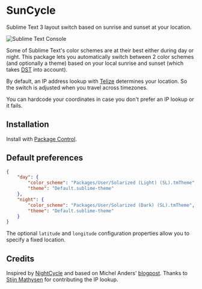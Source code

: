 SunCycle
========

Sublime Text 3 layout switch based on sunrise and sunset at your location.

![Sublime Text Console](http://smhg.github.io/sublime-suncycle/suncycle.png)

Some of Sublime Text's color schemes are at their best either during day or night.
This package lets you automatically switch between 2 color schemes (and optionally a theme) based on your local sunrise and sunset (which takes [DST](http://en.wikipedia.org/wiki/Daylight_saving_time) into account).

By default, an IP address lookup with [Telize](http://www.telize.com/) determines your location. So the switch is adjusted when you travel across timezones.

You can hardcode your coordinates in case you don't prefer an IP lookup or it fails.

## Installation
Install with [Package Control](https://sublime.wbond.net/).

## Default preferences
```json
{
    "day": {
        "color_scheme": "Packages/User/Solarized (Light) (SL).tmTheme",
        "theme": "Default.sublime-theme"
    },
    "night": {
        "color_scheme": "Packages/User/Solarized (Dark) (SL).tmTheme",
        "theme": "Default.sublime-theme"
    }
}
```
The optional `latitude` and `longitude` configuration properties allow you to specify a fixed location.

## Credits
Inspired by [NightCycle](https://github.com/forty-two/NightCycle) and based on Michel Anders' [blogpost](http://michelanders.blogspot.hu/2010/12/calulating-sunrise-and-sunset-in-python.html).
Thanks to [Stijn Mathysen](https://github.com/stijnster) for contributing the IP lookup.
